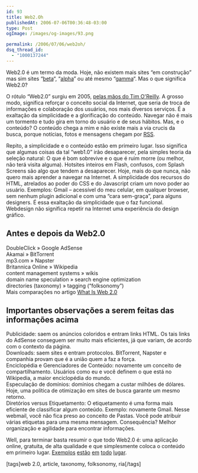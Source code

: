 ```yaml
---
id: 93
title: Web2.Oh
publishedAt: 2006-07-06T00:36:48-03:00
type: Post
ogImage: /images/og-images/93.png

permalink: /2006/07/06/web2oh/
dsq_thread_id:
  - "1000137244"
---
```

Web2.0 é um termo da moda. Hoje, não existem mais sites &#8220;em construção&#8221; mas sim sites &#8220;[beta](http://gmail.com)&#8220;, &#8220;[alpha](http://www.meebo.com/)&#8221; ou até mesmo &#8220;[gamma](http://flickr.com/)&#8220;. Mas o que significa Web2.0?

O rótulo &#8220;Web2.0&#8221; surgiu em 2005, [pelas mãos do Tim O'Reilly](http://www.oreillynet.com/pub/a/oreilly/tim/news/2005/09/30/what-is-web-20.html "Artigo conceitual sobre Web2.0"). A grosso modo, significa reforçar o conceito social da Internet, que seria de troca de informações e colaboração dos usuários, nos mais diversos serviços. É a exaltação da simplicidade e a glorificação do conteúdo. Navegar não é mais um tormento e tudo gira em torno do usuário e de seus hábitos. Mas, e o conteúdo? O conteúdo chega a mim e não existe mais a via crucis da busca, porque notícias, fotos e mensagens chegam por [RSS](http://pt.wikipedia.org/wiki/RSS).

Repito, a simplicidade e o conteúdo estão em primeiro lugar. Isso significa que algumas coisas da tal &#8220;web1.0&#8221; irão desaparecer, pela simples teoria da seleção natural: O que é bom sobrevive e o que é ruim morre (ou melhor, não terá visita alguma). Hotsites inteiros em Flash, confusos, com Splash Screens são algo que tendem a desaparecer. Hoje, mais do que nunca, não quero mais aprender a navegar na Internet. A simplicidade dos recursos do HTML, atrelados ao poder do CSS e do Javascript criam um novo poder ao usuário. Exemplos: Gmail – acessível do meu celular, em qualquer browser, sem nenhum plugin adicional e com uma &#8220;cara sem-graça&#8221;, para alguns designers. É essa exaltação da simplicidade que o faz funcional. Webdesign não significa repetir na Internet uma experiência do design gráfico. 

## Antes e depois da Web2.0

DoubleClick » Google AdSense  
Akamai » BitTorrent  
mp3.com » Napster  
Britannica Online » Wikipedia  
content management systems » wikis  
domain name speculation » search engine optimization  
directories (taxonomy) » tagging (&#8220;folksonomy&#8221;)  
Mais comparações no artigo [What Is Web 2.0](http://www.oreillynet.com/pub/a/oreilly/tim/news/2005/09/30/what-is-web-20.html)

## Importantes observações a serem feitas das informações acima

Publicidade: saem os anúncios coloridos e entram links HTML. Os tais links do AdSense conseguem ser muito mais eficientes, já que variam, de acordo com o contexto da página.  
Downloads: saem sites e entram protocolos. BitTorrent, Napster e companhia provam que é a união quem a faz a força.  
Enciclopédia e Gerenciadores de Conteúdo: novamente um conceito de compartilhamento. Usuários como eu e você definem o que está no Wikipedia, a maior enciclopédia do mundo.  
Especulação de domínios: domínios chegam a custar milhões de dólares. Hoje, uma política de otimização em sites de busca garante um mesmo retorno.  
Diretórios versus Etiquetamento: O etiquetamento é uma forma mais eficiente de classificar algum conteúdo. Exemplo: novamente Gmail. Nesse webmail, você não fica preso ao conceito de Pastas. Você pode atribuir várias etiquetas para uma mesma mensagem. Consequência? Melhor organização e agilidade para encontrar informações.

Well, para terminar basta resumir o que todo Web2.0 é: uma aplicação online, gratuita, de alta qualidade e que simplesmente coloca o conteúdo em primeiro lugar. [Exemplos](http://del.icio.us) [estão](http://maps.google.com) [em](http://www.flickr.com) [todo](http://last.fm) [lugar](http://www.bloglines.com).

[tags]web 2.0, article, taxonomy, folksonomy, ria[/tags]

